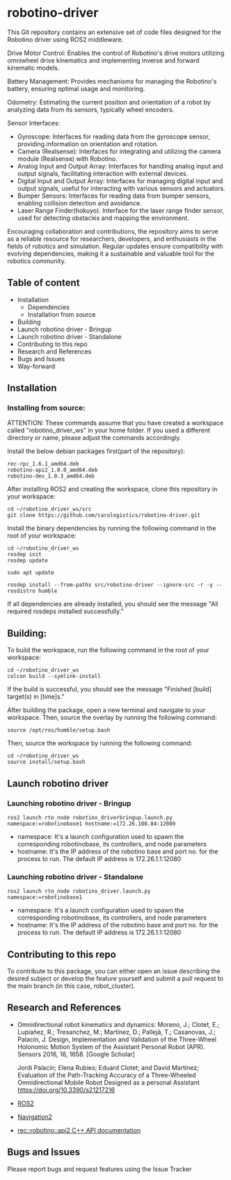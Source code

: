 
# robotino-driver

This Git repository contains an extensive set of code files designed for the Robotino driver using ROS2 middleware.

Drive Motor Control: Enables the control of Robotino's drive motors utilizing omniwheel drive kinematics and implementing inverse and forward kinematic models.

Battery Management: Provides mechanisms for managing the Robotino's battery, ensuring optimal usage and monitoring.

Odometry: Estimating the current position and orientation of a robot by analyzing data from its sensors, typically wheel encoders.

Sensor Interfaces:

 - Gyroscope: Interfaces for reading data from the gyroscope sensor, providing information on orientation and rotation.
 - Camera (Realsense): Interfaces for integrating and utilizing the camera module (Realsense) with Robotino.
 - Analog Input and Output Array: Interfaces for handling analog input and output signals, facilitating interaction with external devices.
 - Digital Input and Output Array: Interfaces for managing digital input and output signals, useful for interacting with various sensors and actuators.
 - Bumper Sensors: Interfaces for reading data from bumper sensors, enabling collision detection and avoidance.
 - Laser Range Finder(hokuyo): Interface for the laser range finder sensor, used for detecting obstacles and mapping the environment.

Encouraging collaboration and contributions, the repository aims to serve as a reliable resource for researchers, developers, and enthusiasts in the fields of robotics and simulation. Regular updates ensure compatibility with evolving dependencies, making it a sustainable and valuable tool for the robotics community.

## Table of content
- Installation
    - Dependencies
    - Installation from source
- Building
- Launch robotino driver - Bringup
- Launch robotino driver - Standalone
- Contributing to this repo
- Research and References
- Bugs and Issues
- Way-forward

## Installation

### Installing from source:
ATTENTION: These commands assume that you have created a workspace called "robotino_driver_ws" in your home folder. If you used a different directory or name, please adjust the commands accordingly.

Install the below debian packages first(part of the repository):

    rec-rpc_1.6.1_amd64.deb
    robotino-api2_1.0.0_amd64.deb
    robotino-dev_1.0.3_amd64.deb

After installing ROS2 and creating the workspace, clone this repository in your workspace:

    cd ~/robotino_driver_ws/src
    git clone https://github.com/carologistics/robotino-driver.git

Install the binary dependencies by running the following command in the root of your workspace:

    cd ~/robotino_driver_ws
    rosdep init
    rosdep update

    sudo apt update

    rosdep install --from-paths src/robotino-driver --ignore-src -r -y --rosdistro humble


If all dependencies are already installed, you should see the message "All required rosdeps installed successfully."

## Building:
To build the workspace, run the following command in the root of your workspace:

    cd ~/robotino_driver_ws
    colcon build --symlink-install

If the build is successful, you should see the message "Finished [build] target(s) in [time]s."

After building the package, open a new terminal and navigate to your workspace. Then, source the overlay by running the following command:

    source /opt/ros/humble/setup.bash

Then, source the workspace by running the following command:

    cd ~/robotino_driver_ws
    source install/setup.bash

## Launch robotino driver

### Launching robotino driver - Bringup


    ros2 launch rto_node robotino_driverbringup.launch.py namespace:=robotinobase1 hostname:=172.26.108.84:12080


- namespace: It's a launch configuration used to spawn the corresponding robotinobase, its controllers, and node parameters
- hostname: It's the IP address of the robotino base and port no. for the process to run. The default IP address is 172.26.1.1:12080

### Launching robotino driver - Standalone

    ros2 launch rto_node robotino_driver.launch.py namespace:=robotinobase1

- namespace: It's a launch configuration used to spawn the corresponding robotinobase, its controllers, and node parameters
- hostname: It's the IP address of the robotino base and port no. for the process to run. The default IP address is 172.26.1.1:12080

## Contributing to this repo

To contribute to this package, you can either open an issue describing the desired subject or develop the feature yourself and submit a pull request to the main branch (in this case, robot_cluster).

## Research and References
- Omnidirectional robot kinematics and dynamics:
  Moreno, J.; Clotet, E.; Lupiañez, R.; Tresanchez, M.; Martínez, D.; Pallejà, T.; Casanovas, J.; Palacín, J. Design, Implementation and Validation of the Three-Wheel Holonomic Motion System of the Assistant Personal Robot (APR). Sensors 2016, 16, 1658. [Google Scholar]

  Jordi Palacín; Elena Rubies; Eduard Clotet; and David Martínez; Evaluation of the Path-Tracking Accuracy of a Three-Wheeled Omnidirectional Mobile Robot Designed as a personal Assistant https://doi.org/10.3390/s21217216

- [ROS2](https://docs.ros.org/en/foxy/index.html)

- [Navigation2](https://navigation.ros.org/)

- [rec::robotino::api2 C++ API documentation](https://doc.openrobotino.org/download/RobotinoAPI2/rec_robotino_api2/index.html)

## Bugs and Issues
Please report bugs and request features using the Issue Tracker
